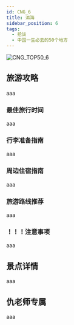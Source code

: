 ```yaml
---
id: CNG_6
title: 洱海
sidebar_position: 6
tags:
  - 拾柒
  - 中国一生必去的50个地方
---
```

![CNG_TOP50_6](/img/love/CNG_TOP50/6.png)

## 旅游攻略

aaa

### 最佳旅行时间

aaa

### 行李准备指南

aaa

### 周边住宿指南

aaa

### 旅游路线推荐

aaa

### ！！！注意事项

aaa

## 景点详情

aaa

## 仇老师专属

aaa
